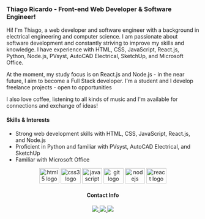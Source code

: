 ### Thiago Ricardo - Front-end Web Developer & Software Engineer! 
Hi! I'm Thiago, a web developer and software engineer with a background in electrical engineering and computer science. I am passionate about software development and constantly striving to improve my skills and knowledge. I have experience with HTML, CSS, JavaScript, React.js, Python, Node.js, PVsyst, AutoCAD Electrical, SketchUp, and Microsoft Office.

At the moment, my study focus is on React.js and Node.js - in the near future, I aim to become a Full Stack developer. I'm a student and I develop freelance projects - open to opportunities

I also love coffee, listening to all kinds of music and I'm available for connections and exchange of ideas!

#### Skills & Interests 
- Strong web development skills with HTML, CSS, JavaScript, React.js, and Node.js
- Proficient in Python and familiar with PVsyst, AutoCAD Electrical, and SketchUp
- Familiar with Microsoft Office

<div align="center">
 <img src="https://cdn.jsdelivr.net/gh/devicons/devicon/icons/html5/html5-original.svg" height="40" width="52" alt="html5 logo" />
 <img src="https://cdn.jsdelivr.net/gh/devicons/devicon/icons/css3/css3-original.svg" height="40" width="52" alt="css3 logo" />
 <img src="https://cdn.jsdelivr.net/gh/devicons/devicon/icons/javascript/javascript-original.svg" height="40" width="52" alt="javascript logo" />
 <img src="https://cdn.jsdelivr.net/gh/devicons/devicon/icons/git/git-original.svg" height="40" width="52" alt="git logo" />
 <img src="https://cdn.jsdelivr.net/gh/devicons/devicon/icons/nodejs/nodejs-original.svg" height="40" width="52" alt="nodejs logo"  />
 <img src="https://cdn.jsdelivr.net/gh/devicons/devicon/icons/react/react-original-wordmark.svg" height="40" width="52" alt="react logo" />

#### Contact Info

 <a href="https://linkedin.com/in/thiagoricardop" align="left">
   <img src="https://img.shields.io/badge/LinkedIn-0077B5?style=for-the-badge&logo=linkedin&logoColor=white" />
 </a>
 <a href="https://instagram.com/thiagoricardop">
   <img src="https://img.shields.io/badge/Instagram-E4405F?style=for-the-badge&logo=instagram&logoColor=white" />
 </a>
 <a href="https://api.whatsapp.com/send?phone=5531998140209">
   <img src="https://img.shields.io/badge/WhatsApp-25D366?style=for-the-badge&logo=whatsapp&logoColor=white" />
 </a>
 </div>
